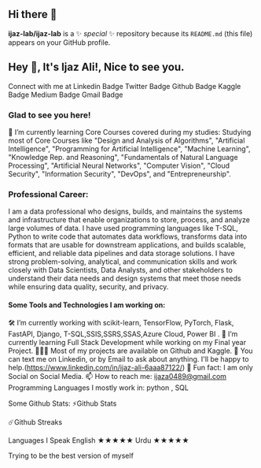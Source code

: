 ## Hi there 👋


**ijaz-lab/ijaz-lab** is a ✨ _special_ ✨ repository because its `README.md` (this file) appears on your GitHub profile.


## Hey 👋, It's Ijaz Ali!, Nice to see you.
Connect with me at
Linkedin Badge Twitter Badge Github Badge Kaggle Badge Medium Badge Gmail Badge

### Glad to see you here!   
🌱 I’m currently learning 
Core Courses covered during my studies:
Studying most of Core Courses like "Design and Analysis of Algorithms", "Artificial Intelligence", "Programming for Artificial Intelligence", "Machine Learning", "Knowledge Rep. and Reasoning", "Fundamentals of Natural Language Processing", "Artificial Neural Networks", "Computer Vision", "Cloud Security", "Information Security", "DevOps", and "Entrepreneurship".

 ### Professional Career:
I am a data professional who designs, builds, and maintains the systems and infrastructure that enable organizations to store, process, and analyze large volumes of data. 
I have used programming languages like T-SQL, Python to write code that automates data workflows, transforms data into formats that are usable for downstream applications, and builds scalable, efficient, and reliable data pipelines and data storage solutions.
I have strong problem-solving, analytical, and communication skills and work closely with Data Scientists, Data Analysts, and other stakeholders to understand their data needs and design systems that meet those needs while ensuring data quality, security, and privacy.


#### Some Tools and Technologies I am working on:
🛠   I’m currently working with scikit-learn, TensorFlow, PyTorch, Flask, FastAPI, Django, 
T-SQL,SSIS,SSRS,SSAS,Azure Cloud, Power BI .
🚀   I’m currently learning Full Stack Development while working on my Final year Project.
👨🏻‍💻   Most of my projects are available on Github and Kaggle.
💬   You can text me on Linkedin, or by Email to ask about anything. I'll be happy to help.(https://www.linkedin.com/in/ijaz-ali-6aaa87122/)
👾   Fun fact: I am only Social on Social Media.
📫   How to reach me: ijaza0489@gmail.com
Programming Languages I mostly work in:
python , SQL 

Some Github Stats:
⚡Github Stats



☄️Github Streaks




 Languages I Speak
 English ★★★★★
 Urdu ★★★★★
 
Trying to be the best version of myself
